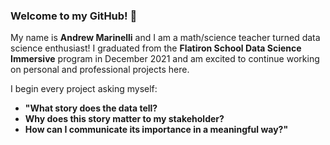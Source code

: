 ### Welcome to my GitHub! 👋

My name is **Andrew Marinelli** and I am a math/science teacher turned data science enthusiast! I graduated from the **Flatiron School Data Science Immersive** program in December 2021 and am excited to continue working on personal and professional projects here. 

I begin every project asking myself:
- **"What story does the data tell?** 
- **Why does this story matter to my stakeholder?** 
- **How can I communicate its importance in a meaningful way?"**



<!--
**amarinelli12/amarinelli12** is a ✨ _special_ ✨ repository because its `README.md` (this file) appears on your GitHub profile.

Here are some ideas to get you started:

🔭 I’m currently working on ...
- 🌱 I’m currently learning ...
- 👯 I’m looking to collaborate on ...
- 🤔 I’m looking for help with ...
- 💬 Ask me about ...
- 📫 How to reach me: ...
- 😄 Pronouns: ...
- ⚡ Fun fact: ...
-->
